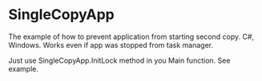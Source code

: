 # SingleCopyApp
The example of how to prevent application from starting second copy. C#, Windows. Works even if app was stopped from task manager.

Just use SingleCopyApp.InitLock method in you Main function. See example.